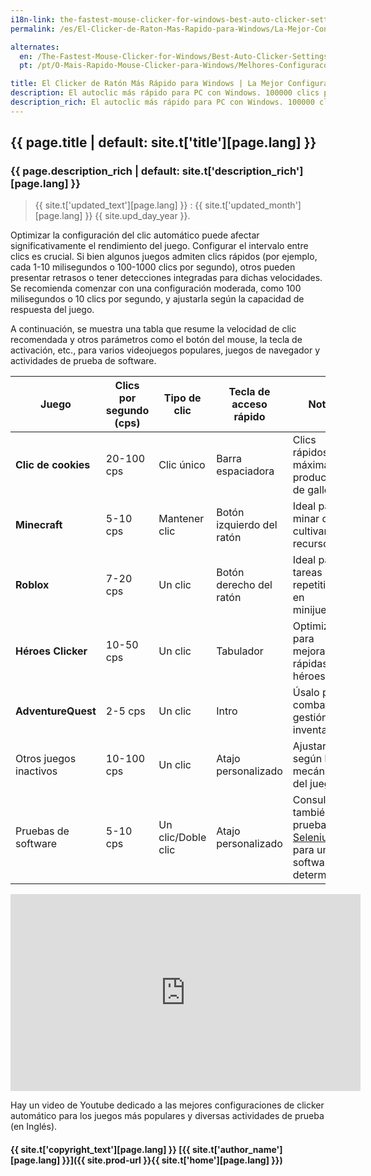 ```yaml
---
i18n-link: the-fastest-mouse-clicker-for-windows-best-auto-clicker-settings-for-popular-games
permalink: /es/El-Clicker-de-Raton-Mas-Rapido-para-Windows/La-Mejor-Configuracion-de-Clic-Automatico-para-Juegos-Populares/

alternates:
  en: /The-Fastest-Mouse-Clicker-for-Windows/Best-Auto-Clicker-Settings-for-Popular-Games/
  pt: /pt/O-Mais-Rapido-Mouse-Clicker-para-Windows/Melhores-Configuracoes-de-Auto-Clicker-para-Jogos-Populares/

title: El Clicker de Ratón Más Rápido para Windows | La Mejor Configuración de Clic Automático para Juegos Populares
description: El autoclic más rápido para PC con Windows. 100000 clics por segundo. La Mejor Configuración de Clic Automático para Juegos Populares
description_rich: El autoclic más rápido para PC con Windows. 100000 clics por segundo. La Mejor Configuración de Clic Automático para Juegos Populares
---
```


## {{ page.title | default: site.t['title'][page.lang] }}

### {{ page.description_rich | default: site.t['description_rich'][page.lang] }}

> {{ site.t['updated_text'][page.lang] }} : {{ site.t['updated_month'][page.lang] }} {{ site.upd_day_year }}.

Optimizar la configuración del clic automático puede afectar significativamente el rendimiento del juego. Configurar el intervalo entre clics es crucial.
Si bien algunos juegos admiten clics rápidos (por ejemplo, cada 1-10 milisegundos o 100-1000 clics por segundo), otros pueden presentar retrasos o tener detecciones integradas para dichas velocidades.
Se recomienda comenzar con una configuración moderada, como 100 milisegundos o 10 clics por segundo, y ajustarla según la capacidad de respuesta del juego.

A continuación, se muestra una tabla que resume la velocidad de clic recomendada y otros parámetros como el botón del mouse, la tecla de activación, etc., para varios videojuegos populares, juegos de navegador y actividades de prueba de software.

| Juego | Clics por segundo (cps) | Tipo de clic | Tecla de acceso rápido | Notas |
|----------------------|-------------------------|-----------------------|----------------------------------|--------------------------------------------------|
| **Clic de cookies** | 20-100 cps | Clic único | Barra espaciadora | Clics rápidos para máxima producción de galletas |
| **Minecraft** | 5-10 cps | Mantener clic | Botón izquierdo del ratón | Ideal para minar o cultivar recursos |
| **Roblox** | 7-20 cps | Un clic | Botón derecho del ratón | Ideal para tareas repetitivas en minijuegos |
| **Héroes Clicker** | 10-50 cps | Un clic | Tabulador | Optimizado para mejoras rápidas de héroes |
| **AdventureQuest** | 2-5 cps | Un clic | Intro | Úsalo para combate o gestión de inventario |
| Otros juegos inactivos | 10-100 cps | Un clic | Atajo personalizado | Ajustar según la mecánica del juego |
| Pruebas de software | 5-10 cps | Un clic/Doble clic | Atajo personalizado | Consulta también las pruebas de <a href="https://www.selenium.dev/" target="_blank">Selenium</a> para un software determinado |

<div class="video-container">
    <iframe 
        width="560" 
        height="315" 
        src="https://www.youtube.com/embed/N0gOpVcgFaM?rel=0&modestbranding=1" 
        title="Best Auto Clicker Settings for Popular Games - The Fastest Mouse Clicker for Windows" 
        frameborder="0" 
        allow="accelerometer; autoplay; clipboard-write; encrypted-media; gyroscope; picture-in-picture" 
        allowfullscreen
        loading="lazy" >
    </iframe>
</div>

Hay un video de Youtube dedicado a las mejores configuraciones de clicker automático para los juegos más populares y diversas actividades de prueba (en Inglés).

#### {{ site.t['copyright_text'][page.lang] }} [{{ site.t['author_name'][page.lang] }}]({{ site.prod-url }}{{ site.t['home'][page.lang] }})

